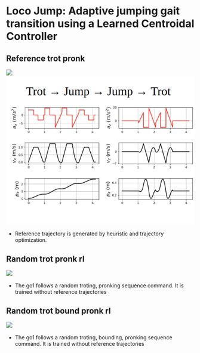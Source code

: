 # Loco Jump: Adaptive jumping gait transition using a Learned Centroidal Controller

## Reference trot pronk
![](./media/whole_ref.gif)
![](./media/whole_ref_static.png)
* Reference trajectory is generated by heuristic and trajectory optimization.

## Random trot pronk rl
![](./media/random_pronk_trot.gif)
* The go1 follows a random troting, pronking sequence command. It is trained without reference trajectories

## Random trot bound pronk rl
![](./media/random_trot_bound_pronk_rl.gif)
* The go1 follows a random troting, bounding, pronking sequence command. It is trained without reference trajectories
